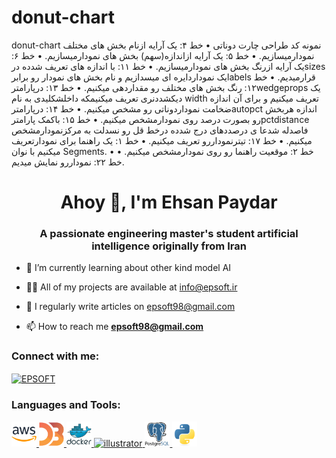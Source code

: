 # donut-chart
donut-chart
نمونه کد طراحی چارت دوناتی 
• خط ۴: یک آرایه ازنام بخش های مختلف نمودارمیسازیم.
• خط ۵: یک آرایه ازاندازه(سهم) بخش های نمودارمیسازیم.
• خط ۶: یک آرایه ازرنگ بخش های نمودارمیسازیم.
• خط ۱۱: با اندازه های تعریف شدده درsizes یک نموداردایره ای میسدازیم و نام بخش های نمودار رو برابرlabels قرارمیدیم.
• خط ۱۲: رنگ بخش های مختلف رو مقداردهی میکنیم.
• خط ۱۳: درپارامترwedgeprops یک دیکشددنری تعریف میکنیمکه داخلشکلیدی به نام width تعریف میکنیم و برای آن اندازه ضخامت نموداردوناتی رو مشخص میکنیم.
• خط ۱۴: درپارامترautopct اندازه هربخش رو بصورت درصد روی نمودارمشخص میکنیم.
• خط ۱۵: باکمک پارامترpctdistance فاصدله شدعا ی درصددهای درج شدده درخط قل رو نسدلت به مرکزنمودارمشخص میکنیم.
• خط ۱۷: تیترنموداررو تعریف میکنیم.
• خط ۱: یک راهنما برای نمودارتعریف میکنیم با نوان Segments.
• خط ۲: موقعیت راهنما رو روی نمودارمشخص میکنیم.
• خط ۲۲: نموداررو نمایش میدیم.

<h1 align="center">Ahoy 👋, I'm Ehsan Paydar </h1>
<h3 align="center">A passionate engineering master's student artificial intelligence originally from Iran </h3>

- 🌱 I’m currently learning about other kind model AI

- 👨‍💻 All of my projects are available at [info@epsoft.ir](info@epsoft.ir)

- 📝 I regularly write articles on [epsoft98@gmail.com](epsoft98@gmail.com)

- 📫 How to reach me **epsoft98@gmail.com**

<h3 align="left">Connect with me:</h3>
<p align="left">
<a href="https://instagram.com/epsoft" target="blank"><img align="center" src="https://raw.githubusercontent.com/rahuldkjain/github-profile-readme-generator/master/src/images/icons/Social/instagram.svg" alt="EPSOFT" height="30" width="40" /></a>
</p>

<h3 align="left">Languages and Tools:</h3>
<p align="left"> <a href="https://aws.amazon.com" target="_blank" rel="noreferrer"> <img src="https://raw.githubusercontent.com/devicons/devicon/master/icons/amazonwebservices/amazonwebservices-original-wordmark.svg" alt="aws" width="40" height="40"/> </a> <a href="https://d3js.org/" target="_blank" rel="noreferrer"> <img src="https://raw.githubusercontent.com/devicons/devicon/master/icons/d3js/d3js-original.svg" alt="d3js" width="40" height="40"/> </a> <a href="https://www.docker.com/" target="_blank" rel="noreferrer"> <img src="https://raw.githubusercontent.com/devicons/devicon/master/icons/docker/docker-original-wordmark.svg" alt="docker" width="40" height="40"/> </a> <a href="https://www.adobe.com/in/products/illustrator.html" target="_blank" rel="noreferrer"> <img src="https://www.vectorlogo.zone/logos/adobe_illustrator/adobe_illustrator-icon.svg" alt="illustrator" width="40" height="40"/> </a> <a href="https://www.postgresql.org" target="_blank" rel="noreferrer"> <img src="https://raw.githubusercontent.com/devicons/devicon/master/icons/postgresql/postgresql-original-wordmark.svg" alt="postgresql" width="40" height="40"/> </a> <a href="https://www.python.org" target="_blank" rel="noreferrer"> <img src="https://raw.githubusercontent.com/devicons/devicon/master/icons/python/python-original.svg" alt="python" width="40" height="40"/> </a> </p>
